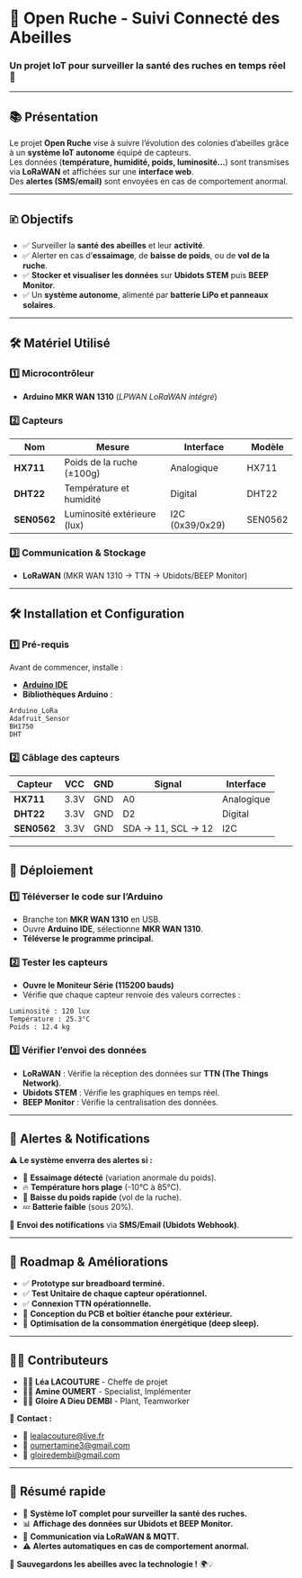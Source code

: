 # 📌 Open Ruche - Suivi Connecté des Abeilles
### Un projet IoT pour surveiller la santé des ruches en temps réel 🐝

---

## 📚 Présentation  
Le projet **Open Ruche** vise à suivre l’évolution des colonies d’abeilles grâce à un **système IoT autonome** équipé de capteurs.  
Les données (**température, humidité, poids, luminosité...**) sont transmises via **LoRaWAN** et affichées sur une **interface web**.  
Des **alertes (SMS/email)** sont envoyées en cas de comportement anormal.  

---

## 🗈️ Objectifs  

- ✅ Surveiller la **santé des abeilles** et leur **activité**.  
- ✅ Alerter en cas d’**essaimage**, de **baisse de poids**, ou de **vol de la ruche**.  
- ✅ **Stocker et visualiser les données** sur **Ubidots STEM** puis **BEEP Monitor**.  
- ✅ Un **système autonome**, alimenté par **batterie LiPo et panneaux solaires**.  

---

## 🛠️ Matériel Utilisé  

### 1️⃣ Microcontrôleur  
- **Arduino MKR WAN 1310** (*LPWAN LoRaWAN intégré*)  

### 2️⃣ Capteurs  

| **Nom**       | **Mesure**                  | **Interface**  | **Modèle**  |
|--------------|----------------------------|--------------|------------|
| **HX711**    | Poids de la ruche (±100g)  | Analogique   | HX711      |
| **DHT22**    | Température et humidité    | Digital      | DHT22      |
| **SEN0562**  | Luminosité extérieure (lux) | I2C (0x39/0x29) | SEN0562 |

### 3️⃣ Communication & Stockage  

- **LoRaWAN** (MKR WAN 1310 → TTN → Ubidots/BEEP Monitor)  

---

## 🛠️ Installation et Configuration  

### 1️⃣ Pré-requis  

Avant de commencer, installe :  
- **[Arduino IDE](https://www.arduino.cc/en/software)**  
- **Bibliothèques Arduino** :  

```
Arduino_LoRa
Adafruit_Sensor
BH1750
DHT
```

### 2️⃣ Câblage des capteurs  

| **Capteur**  | **VCC** | **GND** | **Signal** | **Interface** |
|-------------|--------|------|---------|--------------|
| **HX711**  | 3.3V   | GND  | A0      | Analogique   |
| **DHT22**  | 3.3V   | GND  | D2      | Digital      |
| **SEN0562** | 3.3V  | GND  | SDA → 11, SCL → 12 | I2C |

---

## 🚀 Déploiement  

### 1️⃣ Téléverser le code sur l’Arduino  
- Branche ton **MKR WAN 1310** en USB.  
- Ouvre **Arduino IDE**, sélectionne **MKR WAN 1310**.  
- **Téléverse le programme principal.**  

### 2️⃣ Tester les capteurs  
- **Ouvre le Moniteur Série (115200 bauds)**  
- Vérifie que chaque capteur renvoie des valeurs correctes :  

```
Luminosité : 120 lux
Température : 25.3°C
Poids : 12.4 kg
```

### 3️⃣ Vérifier l’envoi des données  
- **LoRaWAN** : Vérifie la réception des données sur **TTN (The Things Network)**.  
- **Ubidots STEM** : Vérifie les graphiques en temps réel.  
- **BEEP Monitor** : Vérifie la centralisation des données.  

---

## 📰 Alertes & Notifications  

⚠️ **Le système enverra des alertes si :**  
- 🐝 **Essaimage détecté** (variation anormale du poids).  
- 🔥 **Température hors plage** (-10°C à 85°C).  
- 🔻 **Baisse du poids rapide** (vol de la ruche).  
- 💤 **Batterie faible** (sous 20%).  

🔔 **Envoi des notifications** via **SMS/Email (Ubidots Webhook)**.  

---

## 📛 Roadmap & Améliorations  

- ✅ **Prototype sur breadboard terminé.**  
- ✅ **Test Unitaire de chaque capteur opérationnel.**  
- ✅ **Connexion TTN opérationnelle.**  
- 🔲 **Conception du PCB et boîtier étanche pour extérieur.**  
- 🔲 **Optimisation de la consommation énergétique (deep sleep).**  

---

## 👨‍🎓 Contributeurs  
- 👩‍💻 **Léa LACOUTURE** - Cheffe de projet  
- 👨‍💻 **Amine OUMERT** - Specialist, Implémenter  
- 👨‍💻 **Gloire A Dieu DEMBI** - Plant, Teamworker  

📧 **Contact :**  
- 📩 lealacouture@live.fr  
- 📩 oumertamine3@gmail.com  
- 📩 gloiredembi@gmail.com  

---

## 📌 Résumé rapide  

- 🚀 **Système IoT complet pour surveiller la santé des ruches.**  
- 📊 **Affichage des données sur Ubidots et BEEP Monitor.**  
- 📩 **Communication via LoRaWAN & MQTT.**  
- ⚠️ **Alertes automatiques en cas de comportement anormal.**  

🐝 **Sauvegardons les abeilles avec la technologie !** 🌍💡  

